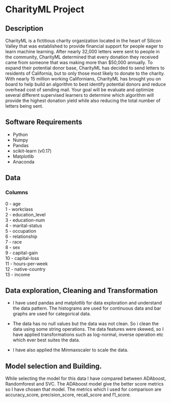 # CharityML Project

## Description

CharityML is a fictitious charity organization located in the heart of Silicon Valley that was established to provide financial support for people eager to learn machine learning. After nearly 32,000 letters were sent to people in the community, CharityML determined that every donation they received came from someone that was making more than $50,000 annually. To expand their potential donor base, CharityML has decided to send letters to residents of California, but to only those most likely to donate to the charity. With nearly 15 million working Californians, CharityML has brought you on board to help build an algorithm to best identify potential donors and reduce overhead cost of sending mail. Your goal will be evaluate and optimize several different supervised learners to determine which algorithm will provide the highest donation yield while also reducing the total number of letters being sent.


## Software Requirements

* Python
* Numpy
* Pandas
* scikit-learn (v0.17)
* Matplotlib
* Anaconda

## Data

### Columns          

 0  - age               
 1  - workclass          
 2  - education_level    
 3  - education-num      
 4  - marital-status     
 5  - occupation          
 6  - relationship        
 7  - race                
 8  - sex                
 9  - capital-gain       
 10 - capital-loss       
 11 - hours-per-week     
 12 - native-country      
 13 - income 
  
## Data exploration, Cleaning and Transformation

* I have used pandas and matplotlib for data exploration and understand the data pattern. The histograms are used for continuous data and bar graphs are used for categorical data. 

* The data has no null values but the data was not clean. So i clean the data using some string operations. The data features were skewed, so I have applied transformations such as log-normal, inverse operation etc which ever best suites the data.

* I have also applied the Minmaxscaler to scale the data.

## Model selection and Building.

While selecting the model for this data I have compared between ADAboost, Randomforest and SVC. The ADAboost model give the better score metrics so I have chosen that model.
The metrics which I used for comparison are accuracy_score, precision_score, recall_score and f1_score.
 
 
 
